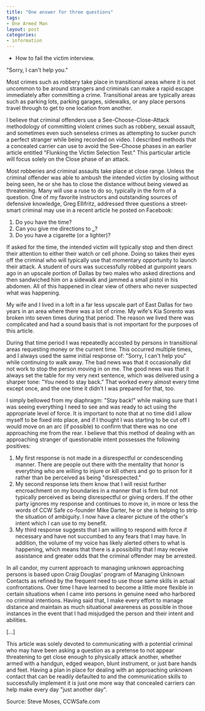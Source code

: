 ```yaml
---
title: "One answer for three questions"
tags:
- One Armed Man
layout: post
categories:
- information
---
```


- How to fail the victim interview.

"Sorry, I can't help you."

Most crimes such as robbery take place in transitional areas where it is not uncommon to be around strangers and criminals can make a rapid escape immediately after committing a crime. Transitional areas are typically areas such as parking lots, parking garages, sidewalks, or any place persons travel through to get to one location from another.

I believe that criminal offenders use a See-Choose-Close-Attack methodology of committing violent crimes such as robbery, sexual assault, and sometimes even such senseless crimes as attempting to sucker punch a perfect stranger while being recorded on video. I described methods that a concealed carrier can use to avoid the See-Choose phases in an earlier article entitled "Flunking the Victim Selection Test." This particular article will focus solely on the Close phase of an attack.

Most robberies and criminal assaults take place at close range. Unless the criminal offender was able to ambush the intended victim by closing without being seen, he or she has to close the distance without being viewed as threatening. Many will use a ruse to do so, typically in the form of a question. One of my favorite instructors and outstanding sources of defensive knowledge, Greg Ellifritz, addressed three questions a street-smart criminal may use in a recent article he posted on Facebook:

1. Do you have the time?
2. Can you give me directions to **\_**?
3. Do you have a cigarette (or a lighter)?

If asked for the time, the intended victim will typically stop and then direct their attention to either their watch or cell phone. Doing so takes their eyes off the criminal who will typically use that momentary opportunity to launch their attack. A student of ours was successfully robbed at gunpoint years ago in an upscale portion of Dallas by two males who asked directions and then sandwiched him on a sidewalk and jammed a small pistol in his abdomen. All of this happened in clear view of others who never suspected what was happening.

My wife and I lived in a loft in a far less upscale part of East Dallas for two years in an area where there was a lot of crime. My wife's Kia Sorento was broken into seven times during that period. The reason we lived there was complicated and had a sound basis that is not important for the purposes of this article.

During that time period I was repeatedly accosted by persons in transitional areas requesting money or the current time. This occurred multiple times, and I always used the same initial response of: "Sorry, I can't help you" while continuing to walk away. The bad news was that it occasionally did not work to stop the person moving in on me. The good news was that it always set the table for my very next sentence, which was delivered using a sharper tone: "You need to stay back." That worked every almost every time except once, and the one time it didn't I was prepared for that, too.

I simply bellowed from my diaphragm: "Stay back!" while making sure that I was seeing everything I need to see and was ready to act using the appropriate level of force. It is important to note that at no time did I allow myself to be fixed into place, and if I thought I was starting to be cut off I would move on an arc (if possible) to confirm that there was no one approaching me from the rear. I believe that this method of dealing with an approaching stranger of questionable intent possesses the following positives:

1. My first response is not made in a disrespectful or condescending manner. There are people out there with the mentality that honor is everything who are willing to injure or kill others and go to prison for it rather than be perceived as being "disrespected."
2. My second response lets them know that I will resist further encroachment on my boundaries in a manner that is firm but not typically perceived as being disrespectful or giving orders. If the other party ignores my response and continues to move in, in more or less the words of CCW Safe co-founder Mike Darter, he or she is helping to strip the situation of ambiguity. I now have a clearer picture of the other's intent which I can use to my benefit.
3. My third response suggests that I am willing to respond with force if necessary and have not succumbed to any fears that I may have. In addition, the volume of my voice has likely alerted others to what is happening, which means that there is a possibility that I may receive assistance and greater odds that the criminal offender may be arrested.

In all candor, my current approach to managing unknown approaching persons is based upon Craig Douglas' program of Managing Unknown Contacts as refined by the frequent need to use those same skills in actual confrontations. Over time I have learned to become a little more flexible in certain situations when I came into persons in genuine need who harbored no criminal intentions. Having said that, I make every effort to manage distance and maintain as much situational awareness as possible in those instances in the event that I had misjudged the person and their intent and abilities.

[...]

This article was solely devoted to communicating with a potential criminal who may have been asking a question as a pretense to not appear threatening to get close enough to physically attack another, whether armed with a handgun, edged weapon, blunt instrument, or just bare hands and feet. Having a plan in place for dealing with an approaching unknown contact that can be readily defaulted to and the communication skills to successfully implement it is just one more way that concealed carriers can help make every day "just another day".

Source: Steve Moses, CCWSafe.com